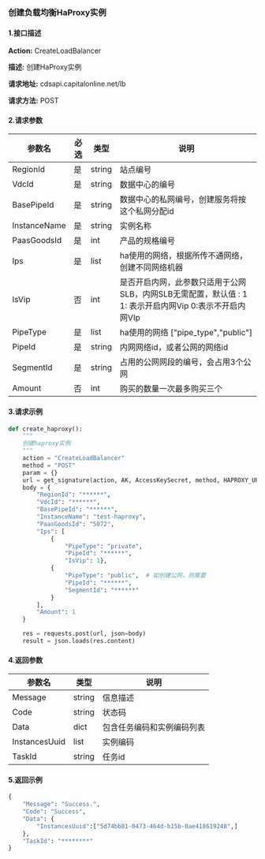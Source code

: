 ### 创建负载均衡HaProxy实例

#### 1.接口描述

**Action:** CreateLoadBalancer

**描述:** 创建HaProxy实例

**请求地址:** cdsapi.capitalonline.net/lb

**请求方法:** POST

#### 2.请求参数

| 参数名       | 必选 | 类型   | 说明                                                         |
| ------------ | ---- | ------ | ------------------------------------------------------------ |
| RegionId     | 是   | string | 站点编号                                                     |
| VdcId        | 是   | string | 数据中心的编号                                               |
| BasePipeId   | 是   | string | 数据中心的私网编号，创建服务将按这个私网分配id               |
| InstanceName | 是   | string | 实例名称                                                     |
| PaasGoodsId  | 是   | int    | 产品的规格编号                                               |
| Ips          | 是   | list   | ha使用的网络，根据所传不通网络，创建不同网络机器             |
| IsVip        | 否   | int    | 是否开启内网，此参数只适用于公网SLB，内网SLB无需配置，默认值 : 1 1: 表示开启内网Vip 0:表示不开启内网VIp |
| PipeType     | 是   | list   | ha使用的网络 ["pipe_type","public"]                          |
| PipeId       | 是   | string | 内网网络id，或者公网的网络id                                 |
| SegmentId    | 是   | string | 占用的公网网段的编号，会占用3个公网                          |
| Amount       | 否   | int    | 购买的数量一次最多购买三个                                   |

#### 3.请求示例

```python
def create_haproxy():
    """
    创建haproxy实例
    """
    action = "CreateLoadBalancer"
    method = "POST"
    param = {}
    url = get_signature(action, AK, AccessKeySecret, method, HAPROXY_URL, param=param)
    body = {
        "RegionId": "******",
        "VdcId": "******",
        "BasePipeId": "******",
        "InstanceName": "test-haproxy",
        "PaasGoodsId": "5072",
        "Ips": [
            {
                "PipeType": "private",
                "PipeId": "******",
                "IsVip": 1},
            {
                "PipeType": "public",  # 如创建公网，则需要
                "PipeId": "******",
                "SegmentId": "******"
            }
        ],
        "Amount": 1
    }

    res = requests.post(url, json=body)
    result = json.loads(res.content)
```

#### 4.返回参数

| 参数名        | 类型   | 说明                       |
| ------------- | ------ | -------------------------- |
| Message       | string | 信息描述                   |
| Code          | string | 状态码                     |
| Data          | dict   | 包含任务编码和实例编码列表 |
| InstancesUuid | list   | 实例编码                   |
| TaskId        | string | 任务id                     |

#### 5.返回示例

```python
{
    "Message": "Success.",
    "Code": "Success",
    "Data": {
        "InstancesUuid":["5d74bb81-0473-464d-b15b-0ae418619248",]
    },
    "TaskId": "********"
}
```

